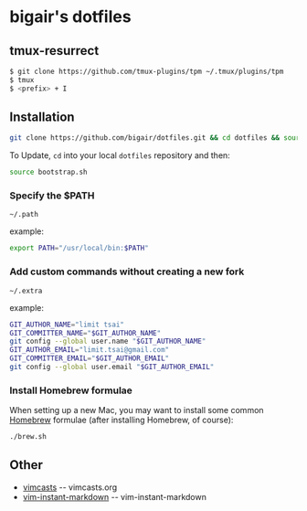 # bigair's dotfiles

## tmux-resurrect
```bash
$ git clone https://github.com/tmux-plugins/tpm ~/.tmux/plugins/tpm
$ tmux
$ <prefix> + I
```

## Installation

```bash
git clone https://github.com/bigair/dotfiles.git && cd dotfiles && source bootstrap.sh
```

To Update, `cd` into your local `dotfiles` repository and then:

```bash
source bootstrap.sh
```


### Specify the $PATH

`~/.path`

example: 

```bash
export PATH="/usr/local/bin:$PATH"
```

### Add custom commands without creating a new fork

`~/.extra` 

example:

```bash
GIT_AUTHOR_NAME="limit tsai"
GIT_COMMITTER_NAME="$GIT_AUTHOR_NAME"
git config --global user.name "$GIT_AUTHOR_NAME"
GIT_AUTHOR_EMAIL="limit.tsai@gmail.com"
GIT_COMMITTER_EMAIL="$GIT_AUTHOR_EMAIL"
git config --global user.email "$GIT_AUTHOR_EMAIL"
```

### Install Homebrew formulae
When setting up a new Mac, you may want to install some common [Homebrew](http://brew.sh/) formulae (after installing Homebrew, of course):

```bash
./brew.sh
```

Other
-----
* [vimcasts](http://vimcasts.org/episodes/synchronizing-plugins-with-git-submodules-and-pathogen/) -- vimcasts.org
* [vim-instant-markdown](https://github.com/suan/vim-instant-markdown.git) -- vim-instant-markdown
